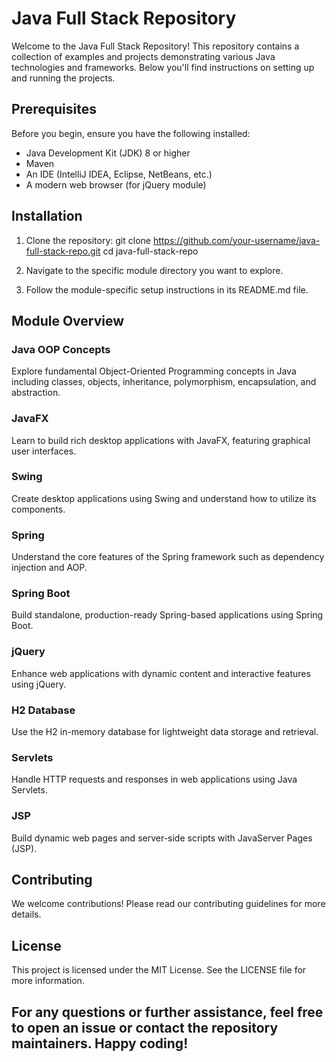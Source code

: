 # Java Full Stack Repository

Welcome to the Java Full Stack Repository! This repository contains a collection of examples and projects demonstrating various Java technologies and frameworks. Below you'll find instructions on setting up and running the projects.

## Prerequisites

Before you begin, ensure you have the following installed:

- Java Development Kit (JDK) 8 or higher
- Maven
- An IDE (IntelliJ IDEA, Eclipse, NetBeans, etc.)
- A modern web browser (for jQuery module)

## Installation

1. Clone the repository:
    git clone https://github.com/your-username/java-full-stack-repo.git
    cd java-full-stack-repo

2. Navigate to the specific module directory you want to explore.

3. Follow the module-specific setup instructions in its README.md file.

## Module Overview

### Java OOP Concepts

Explore fundamental Object-Oriented Programming concepts in Java including classes, objects, inheritance, polymorphism, encapsulation, and abstraction.

### JavaFX

Learn to build rich desktop applications with JavaFX, featuring graphical user interfaces.

### Swing

Create desktop applications using Swing and understand how to utilize its components.

### Spring

Understand the core features of the Spring framework such as dependency injection and AOP.

### Spring Boot

Build standalone, production-ready Spring-based applications using Spring Boot.

### jQuery

Enhance web applications with dynamic content and interactive features using jQuery.

### H2 Database

Use the H2 in-memory database for lightweight data storage and retrieval.

### Servlets

Handle HTTP requests and responses in web applications using Java Servlets.

### JSP

Build dynamic web pages and server-side scripts with JavaServer Pages (JSP).


## Contributing

We welcome contributions! Please read our contributing guidelines for more details.

## License

This project is licensed under the MIT License. See the LICENSE file for more information.



## For any questions or further assistance, feel free to open an issue or contact the repository maintainers. Happy coding!
